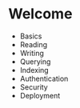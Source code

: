 # Welcome

- Basics
- Reading
- Writing
- Querying
- Indexing
- Authentication
- Security
- Deployment